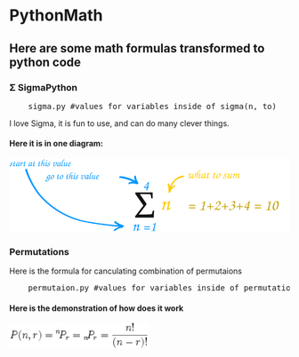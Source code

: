 # PythonMath
## Here are some math formulas transformed to python code


### Σ SigmaPython
<pre>
	sigma.py #values for variables inside of sigma(n, to)
</pre>
I love Sigma, it is fun to use, and can do many clever things.
#### Here it is in one diagram:
![Sigma diagram](/img/sigma-notation.svg)


### Permutations
Here is the formula for canculating combination of permutaions
<pre>
	permutaion.py #values for variables inside of permutation(n, k)
</pre>
#### Here is the demonstration of how does it work
<img src="./img/permutation-notation.png" width="250" style="background-size: cover">
